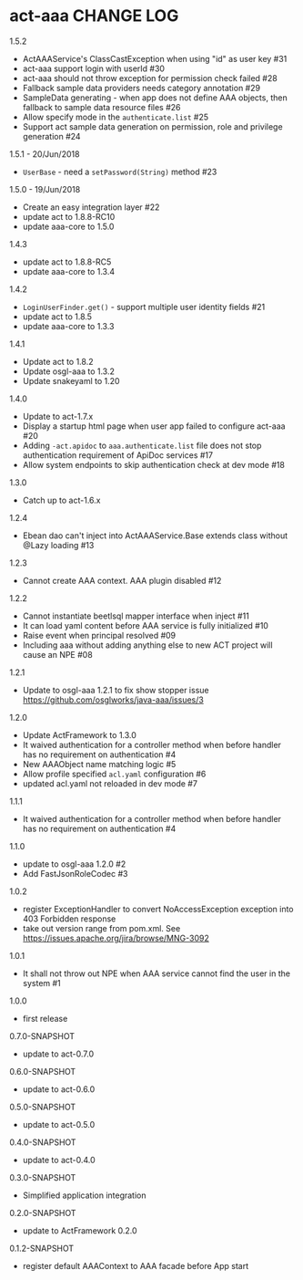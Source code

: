 # act-aaa CHANGE LOG

1.5.2
* ActAAAService's ClassCastException when using "id" as user key #31
* act-aaa support login with userId #30
* act-aaa should not throw exception for permission check failed #28
* Fallback sample data providers needs category annotation #29
* SampleData generating - when app does not define AAA objects, then fallback to sample data resource files #26
* Allow specify mode in the `authenticate.list` #25
* Support act sample data generation on permission, role and privilege generation #24

1.5.1 - 20/Jun/2018
* `UserBase` - need a `setPassword(String)` method #23

1.5.0 - 19/Jun/2018
* Create an easy integration layer #22
* update act to 1.8.8-RC10
* update aaa-core to 1.5.0

1.4.3
* update act to 1.8.8-RC5
* update aaa-core to 1.3.4

1.4.2
* `LoginUserFinder.get()` - support multiple user identity fields #21
* update act to 1.8.5
* update aaa-core to 1.3.3

1.4.1
* Update act to 1.8.2
* Update osgl-aaa to 1.3.2
* Update snakeyaml to 1.20

1.4.0
* Update to act-1.7.x
* Display a startup html page when user app failed to configure act-aaa #20
* Adding `-act.apidoc` to `aaa.authenticate.list` file does not stop authentication requirement of ApiDoc services #17
* Allow system endpoints to skip authentication check at dev mode #18

1.3.0
* Catch up to act-1.6.x

1.2.4
* Ebean dao can't inject into ActAAAService.Base extends class without @Lazy loading #13 

1.2.3
* Cannot create AAA context. AAA plugin disabled #12 

1.2.2
* Cannot instantiate beetlsql mapper interface when inject #11 
* It can load yaml content before AAA service is fully initialized #10 
* Raise event when principal resolved #09 
* Including aaa without adding anything else to new ACT project will cause an NPE #08 

1.2.1
* Update to osgl-aaa 1.2.1 to fix show stopper issue https://github.com/osglworks/java-aaa/issues/3

1.2.0
* Update ActFramework to 1.3.0
* It waived authentication for a controller method when before handler has no requirement on authentication #4 
* New AAAObject name matching logic #5 
* Allow profile specified `acl.yaml` configuration #6 
* updated acl.yaml not reloaded in dev mode #7 

1.1.1
* It waived authentication for a controller method when before handler has no requirement on authentication #4 

1.1.0
* update to osgl-aaa 1.2.0 #2 
* Add FastJsonRoleCodec #3 

1.0.2
* register ExceptionHandler to convert NoAccessException exception into 403 Forbidden response
* take out version range from pom.xml. See https://issues.apache.org/jira/browse/MNG-3092

1.0.1
* It shall not throw out NPE when AAA service cannot find the user in the system #1 

1.0.0
* first release

0.7.0-SNAPSHOT
* update to act-0.7.0

0.6.0-SNAPSHOT
* update to act-0.6.0

0.5.0-SNAPSHOT
* update to act-0.5.0

0.4.0-SNAPSHOT
* update to act-0.4.0

0.3.0-SNAPSHOT
* Simplified application integration

0.2.0-SNAPSHOT
* update to ActFramework 0.2.0

0.1.2-SNAPSHOT
* register default AAAContext to AAA facade before App start
